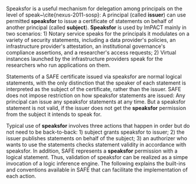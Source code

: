 Speaksfor is a useful mechanism for delegation among principals on the
level of speak~\cite{nexus-2011-sosp}: A principal (called **issuer**)
can use permitted **speaksfor** to issue a certificate of statements on
behalf of another principal (called **subject**). **Speaksfor** is used
by ImPACT mainly in two scenarios: 1) Notary service speaks for the
principals it modulates on a variety of security statements, including
a data provider's policies, an infrastructure provider's attestation,
an institutional governance's compliance assertions, and a researcher's
access requests; 2) Virtual instances launched by the infrastructure
providers speak for the researchers who run applications on them.

Statements of a SAFE certificate issued via speaksfor are normal
logical statements, with the only distinction that the speaker of each
statement is interpreted as the subject of the certificate, rather than
the issuer. SAFE does not impose restriction on how speaksfor statements
are issued: Any principal can issue any speaksfor statements at any
time. But a speaksfor statement is not valid, if the issuer does not
get the **speaksfor** permission from the subject it intends to speak
for.

Typical use of **speaksfor** involves three actions that happen in
order but do not need to be back-to-back: 1) subject grants speaksfor
to issuer; 2) the issuer publishes statements on behalf of the subject;
3) an authorizer who wants to use the statements checks statement
validity in accordance with speaksfor. In addition, SAFE represents a
**speaksfor** permission with a logical statement. Thus, validation of
speaksfor can be realized as a simpe invocation of a logic inference
engine. The following explains the built-ins and conventions available
in SAFE that can facilitate the implementation of each action.



